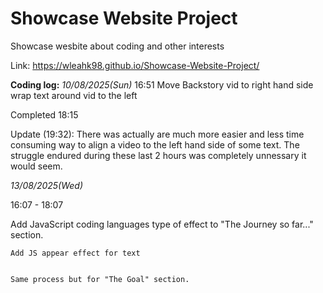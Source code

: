 # Showcase Website Project
Showcase wesbite about coding and other interests

Link:
https://wleahk98.github.io/Showcase-Website-Project/


**Coding log:**
*10/08/2025(Sun)* 16:51
    Move Backstory vid to right hand side
    wrap text around vid to the left

Completed 18:15

Update (19:32):
There was actually are much more easier and less time consuming way to align a video to the left hand side of some text. The struggle endured during these last 2 hours was completely unnessary it would seem.

*13/08/2025(Wed)*

16:07 - 18:07

Add JavaScript coding languages type of effect to "The Journey so far..." section.
    
    
    Add JS appear effect for text


    Same process but for "The Goal" section.
